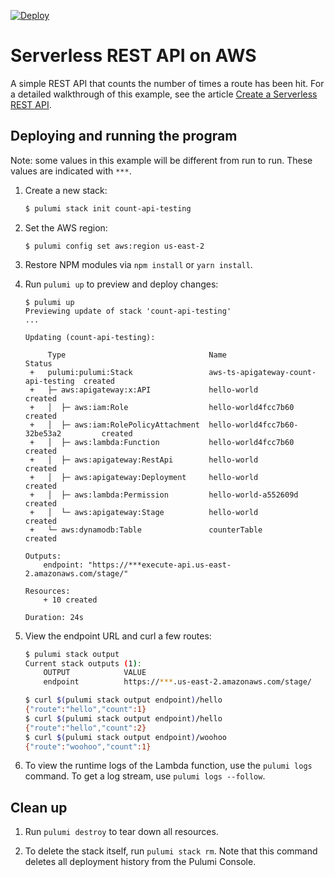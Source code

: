 [![Deploy](https://get.pulumi.com/new/button.svg)](https://app.pulumi.com/new)

# Serverless REST API on AWS

A simple REST API that counts the number of times a route has been hit. For a detailed walkthrough of this example, see the article [Create a Serverless REST API](https://www.pulumi.com/docs/reference/tutorials/aws/tutorial-rest-api/).

## Deploying and running the program

Note: some values in this example will be different from run to run.  These values are indicated
with `***`.

1.  Create a new stack:

    ```bash
    $ pulumi stack init count-api-testing
    ```

1.  Set the AWS region:

    ```
    $ pulumi config set aws:region us-east-2
    ```

1.  Restore NPM modules via `npm install` or `yarn install`.

1.  Run `pulumi up` to preview and deploy changes:

    ```
    $ pulumi up
    Previewing update of stack 'count-api-testing'
    ...

    Updating (count-api-testing):

         Type                                Name                                 Status      
     +   pulumi:pulumi:Stack                 aws-ts-apigateway-count-api-testing  created     
     +   ├─ aws:apigateway:x:API             hello-world                          created     
     +   │  ├─ aws:iam:Role                  hello-world4fcc7b60                  created     
     +   │  ├─ aws:iam:RolePolicyAttachment  hello-world4fcc7b60-32be53a2         created     
     +   │  ├─ aws:lambda:Function           hello-world4fcc7b60                  created     
     +   │  ├─ aws:apigateway:RestApi        hello-world                          created     
     +   │  ├─ aws:apigateway:Deployment     hello-world                          created     
     +   │  ├─ aws:lambda:Permission         hello-world-a552609d                 created     
     +   │  └─ aws:apigateway:Stage          hello-world                          created     
     +   └─ aws:dynamodb:Table               counterTable                         created     

    Outputs:
        endpoint: "https://***execute-api.us-east-2.amazonaws.com/stage/"

    Resources:
        + 10 created

    Duration: 24s
    ```

1.  View the endpoint URL and curl a few routes:

    ```bash
    $ pulumi stack output
    Current stack outputs (1):
        OUTPUT            VALUE
        endpoint          https://***.us-east-2.amazonaws.com/stage/

    $ curl $(pulumi stack output endpoint)/hello
    {"route":"hello","count":1}
    $ curl $(pulumi stack output endpoint)/hello
    {"route":"hello","count":2}
    $ curl $(pulumi stack output endpoint)/woohoo
    {"route":"woohoo","count":1}
    ```

1.  To view the runtime logs of the Lambda function, use the `pulumi logs` command. To get a log stream, use `pulumi logs --follow`.

## Clean up

1.  Run `pulumi destroy` to tear down all resources.

1.  To delete the stack itself, run `pulumi stack rm`. Note that this command deletes all deployment history from the Pulumi Console.
